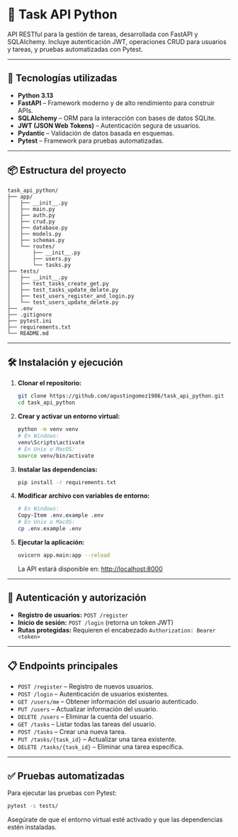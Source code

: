 # 🧠 Task API Python

API RESTful para la gestión de tareas, desarrollada con FastAPI y SQLAlchemy. Incluye autenticación JWT, operaciones CRUD para usuarios y tareas, y pruebas automatizadas con Pytest.

---

## 🚀 Tecnologías utilizadas

- **Python 3.13**
- **FastAPI** – Framework moderno y de alto rendimiento para construir APIs.
- **SQLAlchemy** – ORM para la interacción con bases de datos SQLite.
- **JWT (JSON Web Tokens)** – Autenticación segura de usuarios.
- **Pydantic** – Validación de datos basada en esquemas.
- **Pytest** – Framework para pruebas automatizadas.

---

## 📦 Estructura del proyecto

```
task_api_python/
├── app/
│   ├── __init__.py
│   ├── main.py
│   ├── auth.py
│   ├── crud.py
│   ├── database.py
│   ├── models.py
│   ├── schemas.py
│   └── routes/
│       ├── __init__.py
│       ├── users.py
│       └── tasks.py
├── tests/
│   ├── __init__.py
│   ├── test_tasks_create_get.py
│   ├── test_tasks_update_delete.py
│   ├── test_users_register_and_login.py
│   └── test_users_update_delete.py
├── .env
├── .gitignore
├── pytest.ini
├── requirements.txt
└── README.md
```

---

## 🛠️ Instalación y ejecución

1. **Clonar el repositorio:**

   ```bash
   git clone https://github.com/agustingomez1986/task_api_python.git
   cd task_api_python
   ```

2. **Crear y activar un entorno virtual:**

   ```bash
   python -m venv venv
   # En Windows:
   venv\Scripts\activate
   # En Unix o MacOS:
   source venv/bin/activate
   ```

3. **Instalar las dependencias:**

   ```bash
   pip install -r requirements.txt
   ```

4. **Modificar archivo con variables de entorno:**

   ```bash
   # En Windows:
   Copy-Item .env.example .env
   # En Unix o MacOS:
   cp .env.example .env
   ```

5. **Ejecutar la aplicación:**

   ```bash
   uvicorn app.main:app --reload
   ```

   La API estará disponible en: [http://localhost:8000](http://localhost:8000)

---

## 🔐 Autenticación y autorización

- **Registro de usuarios:** `POST /register`
- **Inicio de sesión:** `POST /login` (retorna un token JWT)
- **Rutas protegidas:** Requieren el encabezado `Authorization: Bearer <token>`

---

## 📋 Endpoints principales

- `POST /register` – Registro de nuevos usuarios.
- `POST /login` – Autenticación de usuarios existentes.
- `GET /users/me` – Obtener información del usuario autenticado.
- `PUT /users` – Actualizar información del usuario.
- `DELETE /users` – Eliminar la cuenta del usuario.
- `GET /tasks` – Listar todas las tareas del usuario.
- `POST /tasks` – Crear una nueva tarea.
- `PUT /tasks/{task_id}` – Actualizar una tarea existente.
- `DELETE /tasks/{task_id}` – Eliminar una tarea específica.

---

## ✅ Pruebas automatizadas

Para ejecutar las pruebas con Pytest:

```bash
pytest -s tests/
```

Asegúrate de que el entorno virtual esté activado y que las dependencias estén instaladas.
